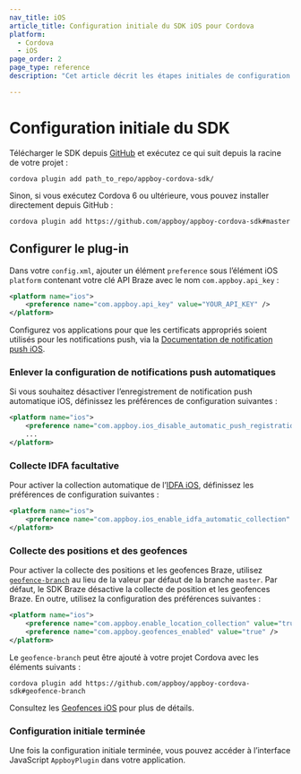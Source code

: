 ```yaml
---
nav_title: iOS
article_title: Configuration initiale du SDK iOS pour Cordova
platform: 
  - Cordova
  - iOS
page_order: 2
page_type: reference
description: "Cet article décrit les étapes initiales de configuration SDK pour les applications iOS fonctionnant sur Cordova."

---
```


# Configuration initiale du SDK

Télécharger le SDK depuis [GitHub][1] et exécutez ce qui suit depuis la racine de votre projet :

```
cordova plugin add path_to_repo/appboy-cordova-sdk/
```

Sinon, si vous exécutez Cordova 6 ou ultérieure, vous pouvez installer directement depuis GitHub :

```
cordova plugin add https://github.com/appboy/appboy-cordova-sdk#master
```

## Configurer le plug-in

Dans votre `config.xml`, ajouter un élément `preference` sous l’élément iOS `platform` contenant votre clé API Braze avec le nom `com.appboy.api_key` :

```xml
<platform name="ios">
    <preference name="com.appboy.api_key" value="YOUR_API_KEY" />
</platform>
```

Configurez vos applications pour que les certificats appropriés soient utilisés pour les notifications push, via la [Documentation de notification push iOS][2].

### Enlever la configuration de notifications push automatiques

Si vous souhaitez désactiver l’enregistrement de notification push automatique iOS, définissez les préférences de configuration suivantes :

```xml
<platform name="ios">
    <preference name="com.appboy.ios_disable_automatic_push_registration" value="YES" />
    ...
</platform>
```

### Collecte IDFA facultative

Pour activer la collection automatique de l’[IDFA iOS][3], définissez les préférences de configuration suivantes :

```xml
<platform name="ios">
    <preference name="com.appboy.ios_enable_idfa_automatic_collection" value="YES" />
</platform>
```

### Collecte des positions et des geofences

Pour activer la collecte des positions et les geofences Braze, utilisez [`geofence-branch`][3] au lieu de la valeur par défaut de la branche `master`. Par défaut, le SDK Braze désactive la collecte de position et les geofences Braze. En outre, utilisez la configuration des préférences suivantes :

```xml
<platform name="ios">
    <preference name="com.appboy.enable_location_collection" value="true" />
    <preference name="com.appboy.geofences_enabled" value="true" />
</platform>
```

Le `geofence-branch` peut être ajouté à votre projet Cordova avec les éléments suivants :

```
cordova plugin add https://github.com/appboy/appboy-cordova-sdk#geofence-branch
```

Consultez les [Geofences iOS][4] pour plus de détails.

### Configuration initiale terminée

Une fois la configuration initiale terminée, vous pouvez accéder à l’interface JavaScript `AppboyPlugin` dans votre application.

[1]: https://github.com/Appboy/appboy-cordova-sdk
[2]: {{site.baseurl}}/developer_guide/platform_integration_guides/ios/push_notifications/integration/
[3]: {{site.baseurl}}/developer_guide/platform_integration_guides/ios/initial_sdk_setup/optional_idfa_collection/#optional-idfa-collection
[4]: {{site.baseurl}}/developer_guide/platform_integration_guides/ios/advanced_use_cases/locations_and_geofences/
